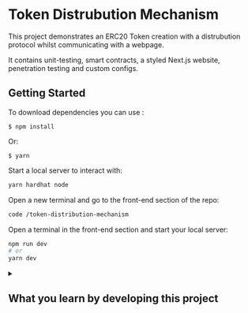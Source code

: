 # Token Distrubution Mechanism

This project demonstrates an ERC20 Token creation with a distrubution protocol whilst communicating with a webpage.

It contains unit-testing, smart contracts, a styled Next.js website, penetration testing and custom configs.

## Getting Started

To download dependencies you can use :

```
$ npm install
```

Or:

```
$ yarn
```

Start a local server to interact with:

```bash
yarn hardhat node
```

Open a new terminal and go to the front-end section of the repo:

```bash
code /token-distribution-mechanism
```

Open a terminal in the front-end section and start your local server:

```bash
npm run dev
# or
yarn dev
```

<details>

<summary>

## What you learn by developing this project

</summary>

<p>

### Development

1. Back-end blockchain smart contract development.

   - Javascript for deployment, unit-testing and configurations.

     - Hardhat
     - Foundry
     - Ethers

   - Shell syntax for package management, tests and deployment.

     - Yarn / Npm

   - Smart contract development libraries and standards.

     - Solidity
     - Open Zappelin

2. Front-end user interface and communication with blockchain.

   - Custom styled website

     - NextJs react
     - web3uikit

   - Interacting with blockchain and smart contracts

     - moralis
     - network agnostic, meaning front end works on no matter what network you use

### Workflow tools / environments

1. Github
2. VSCode
3. Metamask

</p>
</details>
